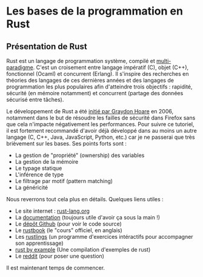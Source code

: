 # Les bases de la programmation en Rust

## Présentation de Rust

Rust est un langage de programmation système, compilé et [multi-paradigme](https://fr.wikipedia.org/wiki/Paradigme_(programmation)). C'est un croisement entre langage impératif (C), objet (C++), fonctionnel (Ocaml) et concurrent (Erlang). Il s'inspire des recherches en théories des langages de ces dernières années et des langages de programmation les plus populaires afin d'atteindre trois objectifs : rapidité, sécurité (en mémoire notamment) et concurrent (partage des données sécurisé entre tâches).

Le développement de Rust a été [initié par Graydon Hoare](https://www.reddit.com/r/rust/comments/27jvdt/internet_archaeology_the_definitive_endall_source/) en 2006, notamment dans le but de résoudre les failles de sécurité dans Firefox sans que cela n'impacte négativement les performances. Pour suivre ce tutoriel, il est fortement recommandé d'avoir déjà développé dans au moins un autre langage (C, C++, Java, JavaScript, Python, etc.) car je ne passerai que très brièvement sur les bases. Ses points forts sont :

-   La gestion de "propriété" (ownership) des variables
-   La gestion de la mémoire
-   Le typage statique
-   L'inférence de type
-   Le filtrage par motif (pattern matching)
-   La généricité

Nous reverrons tout cela plus en détails. Quelques liens utiles :

-   Le site internet : [rust-lang.org](http://www.rust-lang.org)
-   La [documentation](http://doc.rust-lang.org/stable/std/) (toujours utile d'avoir ça sous la main !)
-   Le [dépôt Github](https://github.com/rust-lang/rust) (pour voir le code source)
-   Le [rustbook](https://doc.rust-lang.org/stable/book/) (le "cours" officiel, en anglais)
-   Les [rustlings](https://github.com/rust-lang/rustlings/) (un programme
d'exercices intéractifs pour accompagner son apprentissage)
-   [rust by example](https://doc.rust-lang.org/stable/rust-by-example/) (Une compilation d'exemples de rust)
-   Le [reddit](http://www.reddit.com/r/rust) (pour poser une question)
 
Il est maintenant temps de commencer.

